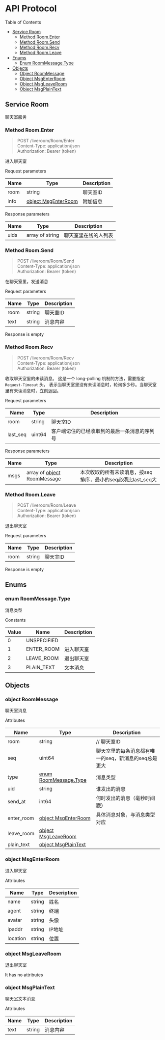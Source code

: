 # API Protocol

Table of Contents

* [Service Room](#service-room)
    * [Method Room.Enter](#method-roomenter)
    * [Method Room.Send](#method-roomsend)
    * [Method Room.Recv](#method-roomrecv)
    * [Method Room.Leave](#method-roomleave)
* [Enums](#enums)
    * [Enum RoomMessage.Type](#enum-roommessagetype)
* [Objects](#objects)
    * [Object RoomMessage](#object-roommessage)
    * [Object MsgEnterRoom](#object-msgenterroom)
    * [Object MsgLeaveRoom](#object-msgleaveroom)
    * [Object MsgPlainText](#object-msgplaintext)




## Service Room

聊天室服务

### Method Room.Enter

> POST /liveroom/Room/Enter <br/>
> Content-Type: application/json <br/>
> Authorization: Bearer (token) <br/>

进入聊天室

Request parameters

|   Name    |   Type    |  Description |
| --------- | --------- | ------------ |
| room | string | 聊天室ID |
| info | [object MsgEnterRoom](#object-msgenterroom) | 附加信息 |

Response parameters

|   Name    |   Type    |  Description |
| --------- | --------- | ------------ |
| uids | array of string | 聊天室里在线的人列表 |


### Method Room.Send

> POST /liveroom/Room/Send <br/>
> Content-Type: application/json <br/>
> Authorization: Bearer (token) <br/>

在聊天室里，发送消息

Request parameters

|   Name    |   Type    |  Description |
| --------- | --------- | ------------ |
| room | string | 聊天室ID |
| text | string | 消息内容 |

Response is empty


### Method Room.Recv

> POST /liveroom/Room/Recv <br/>
> Content-Type: application/json <br/>
> Authorization: Bearer (token) <br/>

收取聊天室里的未读消息。 这是一个 long-polling 机制的方法，需要指定 `Request-Timeout` 头， 表示当聊天室里没有未读消息时，轮询多少秒。当聊天室里有未读消息时，立刻返回。

Request parameters

|   Name    |   Type    |  Description |
| --------- | --------- | ------------ |
| room | string | 聊天室ID |
| last_seq | uint64 | 客户端记住的已经收取到的最后一条消息的序列号 |

Response parameters

|   Name    |   Type    |  Description |
| --------- | --------- | ------------ |
| msgs | array of [object RoomMessage](#object-roommessage) | 本次收取的所有未读消息，按seq排序，最小的seq必须比last_seq大 |


### Method Room.Leave

> POST /liveroom/Room/Leave <br/>
> Content-Type: application/json <br/>
> Authorization: Bearer (token) <br/>

退出聊天室

Request parameters

|   Name    |   Type    |  Description |
| --------- | --------- | ------------ |
| room | string | 聊天室ID |

Response is empty





## Enums

### enum RoomMessage.Type

消息类型

Constants

|   Value   |   Name    |  Description |
| --------- | --------- | ------------ |
| 0  | UNSPECIFIED |  |
| 1  | ENTER_ROOM | 进入聊天室 |
| 2  | LEAVE_ROOM | 退出聊天室 |
| 3  | PLAIN_TEXT | 文本消息 |


## Objects

### object RoomMessage

聊天室消息

Attributes

|   Name    |   Type    |  Description |
| --------- | --------- | ------------ |
| room | string | // 聊天室ID |
| seq | uint64 | 聊天室里的每条消息都有唯一的seq，新消息的seq总是更大 |
| type | [enum RoomMessage.Type](#enum-roommessagetype) | 消息类型 |
| uid | string | 谁发出的消息 |
| send_at | int64 | 何时发出的消息（毫秒时间戳） |
| enter_room | [object MsgEnterRoom](#object-msgenterroom) | 具体消息对象，与消息类型对应 |
| leave_room | [object MsgLeaveRoom](#object-msgleaveroom) |  |
| plain_text | [object MsgPlainText](#object-msgplaintext) |  |


### object MsgEnterRoom

进入聊天室

Attributes

|   Name    |   Type    |  Description |
| --------- | --------- | ------------ |
| name | string | 姓名 |
| agent | string | 终端 |
| avatar | string | 头像 |
| ipaddr | string | IP地址 |
| location | string | 位置 |


### object MsgLeaveRoom

退出聊天室

It has no attributes


### object MsgPlainText

聊天室文本消息

Attributes

|   Name    |   Type    |  Description |
| --------- | --------- | ------------ |
| text | string | 消息内容 |

